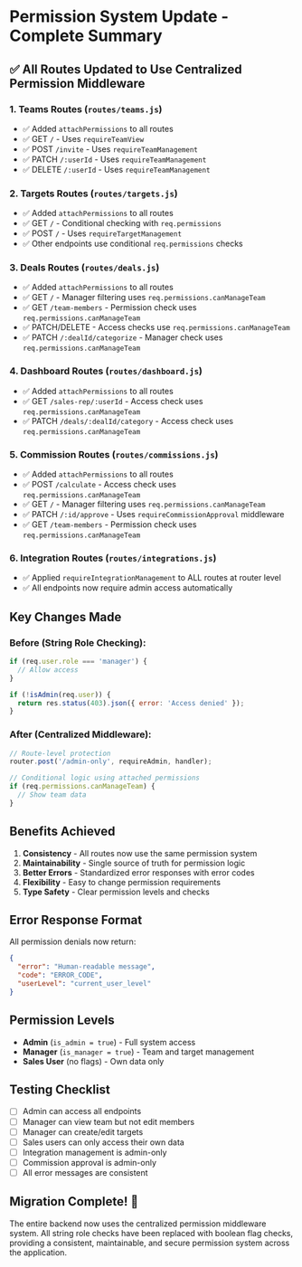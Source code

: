 # Permission System Update - Complete Summary

## ✅ All Routes Updated to Use Centralized Permission Middleware

### 1. **Teams Routes** (`routes/teams.js`)
- ✅ Added `attachPermissions` to all routes
- ✅ GET `/` - Uses `requireTeamView`
- ✅ POST `/invite` - Uses `requireTeamManagement` 
- ✅ PATCH `/:userId` - Uses `requireTeamManagement`
- ✅ DELETE `/:userId` - Uses `requireTeamManagement`

### 2. **Targets Routes** (`routes/targets.js`)
- ✅ Added `attachPermissions` to all routes
- ✅ GET `/` - Conditional checking with `req.permissions`
- ✅ POST `/` - Uses `requireTargetManagement`
- ✅ Other endpoints use conditional `req.permissions` checks

### 3. **Deals Routes** (`routes/deals.js`)
- ✅ Added `attachPermissions` to all routes
- ✅ GET `/` - Manager filtering uses `req.permissions.canManageTeam`
- ✅ GET `/team-members` - Permission check uses `req.permissions.canManageTeam`
- ✅ PATCH/DELETE - Access checks use `req.permissions.canManageTeam`
- ✅ PATCH `/:dealId/categorize` - Manager check uses `req.permissions.canManageTeam`

### 4. **Dashboard Routes** (`routes/dashboard.js`)
- ✅ Added `attachPermissions` to all routes
- ✅ GET `/sales-rep/:userId` - Access check uses `req.permissions.canManageTeam`
- ✅ PATCH `/deals/:dealId/category` - Access check uses `req.permissions.canManageTeam`

### 5. **Commission Routes** (`routes/commissions.js`)
- ✅ Added `attachPermissions` to all routes
- ✅ POST `/calculate` - Access check uses `req.permissions.canManageTeam`
- ✅ GET `/` - Manager filtering uses `req.permissions.canManageTeam`
- ✅ PATCH `/:id/approve` - Uses `requireCommissionApproval` middleware
- ✅ GET `/team-members` - Permission check uses `req.permissions.canManageTeam`

### 6. **Integration Routes** (`routes/integrations.js`)
- ✅ Applied `requireIntegrationManagement` to ALL routes at router level
- ✅ All endpoints now require admin access automatically

## Key Changes Made

### Before (String Role Checking):
```javascript
if (req.user.role === 'manager') {
  // Allow access
}

if (!isAdmin(req.user)) {
  return res.status(403).json({ error: 'Access denied' });
}
```

### After (Centralized Middleware):
```javascript
// Route-level protection
router.post('/admin-only', requireAdmin, handler);

// Conditional logic using attached permissions
if (req.permissions.canManageTeam) {
  // Show team data
}
```

## Benefits Achieved

1. **Consistency** - All routes now use the same permission system
2. **Maintainability** - Single source of truth for permission logic
3. **Better Errors** - Standardized error responses with error codes
4. **Flexibility** - Easy to change permission requirements
5. **Type Safety** - Clear permission levels and checks

## Error Response Format

All permission denials now return:
```json
{
  "error": "Human-readable message",
  "code": "ERROR_CODE",
  "userLevel": "current_user_level"
}
```

## Permission Levels

- **Admin** (`is_admin = true`) - Full system access
- **Manager** (`is_manager = true`) - Team and target management
- **Sales User** (no flags) - Own data only

## Testing Checklist

- [ ] Admin can access all endpoints
- [ ] Manager can view team but not edit members
- [ ] Manager can create/edit targets
- [ ] Sales users can only access their own data
- [ ] Integration management is admin-only
- [ ] Commission approval is admin-only
- [ ] All error messages are consistent

## Migration Complete! 🎉

The entire backend now uses the centralized permission middleware system. All string role checks have been replaced with boolean flag checks, providing a consistent, maintainable, and secure permission system across the application.